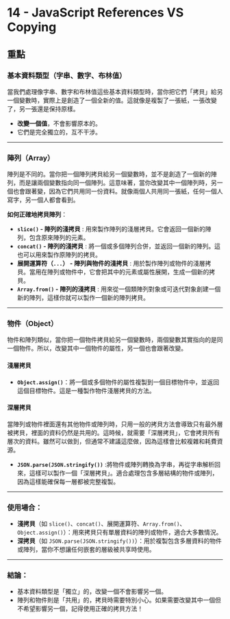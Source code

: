 # 14 - JavaScript References VS Copying

## 重點

### 基本資料類型（字串、數字、布林值）

當我們處理像字串、數字和布林值這些基本資料類型時，當你把它們「拷貝」給另一個變數時，實際上是創造了一個全新的值。這就像是複製了一張紙，一張改變了，另一張還是保持原樣。

- **改變一個值**，不會影響原本的。
- 它們是完全獨立的，互不干涉。

---

### 陣列（Array）

陣列是不同的。當你把一個陣列拷貝給另一個變數時，並不是創造了一個新的陣列，而是讓兩個變數指向同一個陣列。這意味著，當你改變其中一個陣列時，另一個也會跟著變，因為它們共用同一份資料。就像兩個人共用同一張紙，任何一個人寫字，另一個人都會看到。

**如何正確地拷貝陣列**：
- **`slice()` - 陣列的淺拷貝** : 用來製作陣列的淺層拷貝。它會返回一個新的陣列，包含原來陣列的元素。
- **`concat()` - 陣列的淺拷貝** : 將一個或多個陣列合併，並返回一個新的陣列。這也可以用來製作原陣列的拷貝。
- **展開運算符（`...`） - 陣列與物件的淺拷貝** : 用於製作陣列或物件的淺層拷貝。當用在陣列或物件中，它會把其中的元素或屬性展開，生成一個新的拷貝。
- **`Array.from()` - 陣列的淺拷貝** : 用來從一個類陣列對象或可迭代對象創建一個新的陣列，這樣你就可以製作一個新的陣列拷貝。

---

### 物件（Object）

物件和陣列類似，當你把一個物件拷貝給另一個變數時，兩個變數其實指向的是同一個物件。所以，改變其中一個物件的屬性，另一個也會跟著改變。

#### 淺層拷貝
- **`Object.assign()`**：將一個或多個物件的屬性複製到一個目標物件中，並返回這個目標物件。這是一種製作物件淺層拷貝的方法。

#### 深層拷貝
當陣列或物件裡面還有其他物件或陣列時，只用一般的拷貝方法會導致只有最外層被拷貝，裡面的資料仍然是共用的。這時候，就需要「深層拷貝」，它會拷貝所有層次的資料。雖然可以做到，但通常不建議這麼做，因為這樣會比較複雜和耗費資源。
- **`JSON.parse(JSON.stringify())`** :將物件或陣列轉換為字串，再從字串解析回來，這樣可以製作一個「深層拷貝」。適合處理包含多層結構的物件或陣列，因為這樣能確保每一層都被完整複製。

---
### 使用場合：
- **淺拷貝**（如 `slice()`、`concat()`、展開運算符、`Array.from()`、`Object.assign()`）：用來拷貝只有單層資料的陣列或物件，適合大多數情況。
- **深拷貝**（如 `JSON.parse(JSON.stringify())`）：用於複製包含多層資料的物件或陣列，當你不想讓任何嵌套的層級被共享時使用。

---
### 結論：
- 基本資料類型是「獨立」的，改變一個不會影響另一個。
- 陣列和物件則是「共用」的，拷貝時需要特別小心。如果需要改變其中一個但不希望影響另一個，記得使用正確的拷貝方法！

